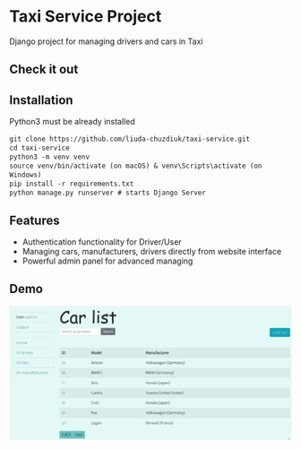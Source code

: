 # Taxi Service Project

Django project for managing drivers and cars in Taxi

## Check it out


## Installation

Python3 must be already installed
```shell
git clone https://github.com/liuda-chuzdiuk/taxi-service.git
cd taxi-service
python3 -m venv venv
source venv/bin/activate (on macOS) & venv\Scripts\activate (on Windows)
pip install -r requirements.txt
python manage.py runserver # starts Django Server
```

## Features
* Authentication functionality for Driver/User
* Managing cars, manufacturers, drivers directly from website interface
* Powerful admin panel for advanced managing

## Demo

![Website interface](demo.png)

